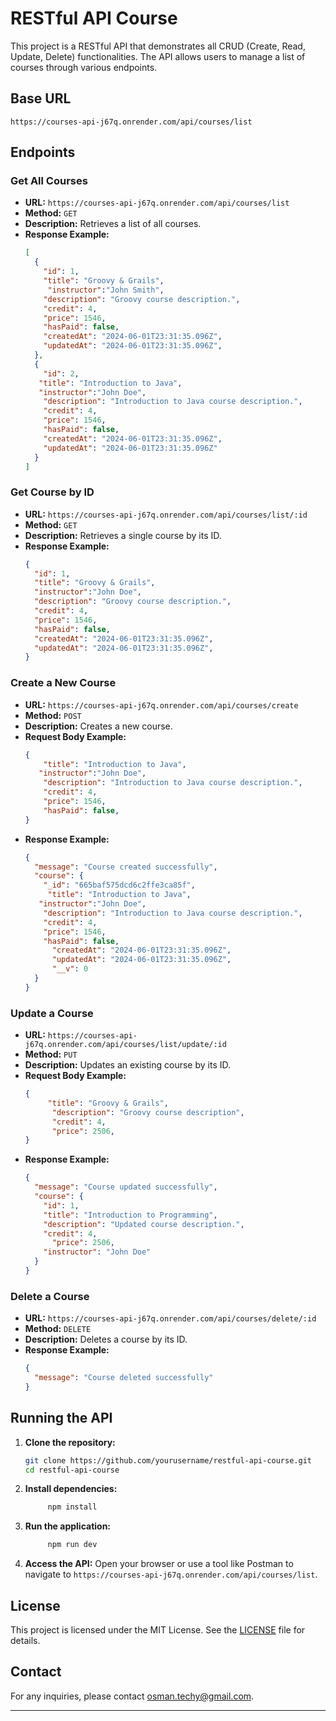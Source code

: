 # RESTful API Course

This project is a RESTful API that demonstrates all CRUD (Create, Read, Update, Delete) functionalities. The API allows users to manage a list of courses through various endpoints.

## Base URL

```
https://courses-api-j67q.onrender.com/api/courses/list
```

## Endpoints

### Get All Courses

- **URL:** `https://courses-api-j67q.onrender.com/api/courses/list`
- **Method:** `GET`
- **Description:** Retrieves a list of all courses.
- **Response Example:**
  ```json
  [
    {
      "id": 1,
      "title": "Groovy & Grails",
       "instructor":"John Smith",
      "description": "Groovy course description.",
      "credit": 4,
      "price": 1546,
      "hasPaid": false,
      "createdAt": "2024-06-01T23:31:35.096Z",
      "updatedAt": "2024-06-01T23:31:35.096Z",
    },
    {
      "id": 2,
     "title": "Introduction to Java", 
     "instructor":"John Doe",
      "description": "Introduction to Java course description.",
      "credit": 4,
      "price": 1546,
      "hasPaid": false,
      "createdAt": "2024-06-01T23:31:35.096Z",
      "updatedAt": "2024-06-01T23:31:35.096Z"
    }
  ]
  ```

### Get Course by ID

- **URL:** `https://courses-api-j67q.onrender.com/api/courses/list/:id`
- **Method:** `GET`
- **Description:** Retrieves a single course by its ID.
- **Response Example:**
  ```json
  {
    "id": 1,
    "title": "Groovy & Grails",
    "instructor":"John Doe",
    "description": "Groovy course description.",
    "credit": 4,
    "price": 1546,
    "hasPaid": false,
    "createdAt": "2024-06-01T23:31:35.096Z",
    "updatedAt": "2024-06-01T23:31:35.096Z",
  }
  ```

### Create a New Course

- **URL:** `https://courses-api-j67q.onrender.com/api/courses/create`
- **Method:** `POST`
- **Description:** Creates a new course.
- **Request Body Example:**
  ```json
  {
      "title": "Introduction to Java", 
     "instructor":"John Doe",
      "description": "Introduction to Java course description.",
      "credit": 4,
      "price": 1546,
      "hasPaid": false,
  }
  ```
- **Response Example:**
  ```json
  {
    "message": "Course created successfully",
    "course": {
      "_id": "665baf575dcd6c2ffe3ca85f",
       "title": "Introduction to Java", 
     "instructor":"John Doe",
      "description": "Introduction to Java course description.",
      "credit": 4,
      "price": 1546,
      "hasPaid": false,
        "createdAt": "2024-06-01T23:31:35.096Z",
        "updatedAt": "2024-06-01T23:31:35.096Z",
        "__v": 0
    }
  }
  ```

### Update a Course

- **URL:** `https://courses-api-j67q.onrender.com/api/courses/list/update/:id`
- **Method:** `PUT`
- **Description:** Updates an existing course by its ID.
- **Request Body Example:**
  ```json
  {
       "title": "Groovy & Grails",
        "description": "Groovy course description",
        "credit": 4,
        "price": 2506,
  }
  ```
- **Response Example:**
  ```json
  {
    "message": "Course updated successfully",
    "course": {
      "id": 1,
      "title": "Introduction to Programming",
      "description": "Updated course description.",
      "credit": 4,
        "price": 2506,
      "instructor": "John Doe"
    }
  }
  ```

### Delete a Course

- **URL:** `https://courses-api-j67q.onrender.com/api/courses/delete/:id`
- **Method:** `DELETE`
- **Description:** Deletes a course by its ID.
- **Response Example:**
  ```json
  {
    "message": "Course deleted successfully"
  }
  ```

## Running the API

1. **Clone the repository:**
   ```sh
   git clone https://github.com/yourusername/restful-api-course.git
   cd restful-api-course
   ```

2. **Install dependencies:**
   ```sh
        npm install
   ```

3. **Run the application:**
   ```sh
        npm run dev
   ```

4. **Access the API:**
   Open your browser or use a tool like Postman to navigate to `https://courses-api-j67q.onrender.com/api/courses/list`.

## License

This project is licensed under the MIT License. See the [LICENSE](LICENSE) file for details.

## Contact

For any inquiries, please contact [osman.techy@gmail.com](mailto:osman.techy@gmail.com).

---

 